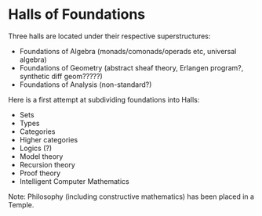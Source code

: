 # Halls of Foundations

Three halls are located under their respective superstructures:

- Foundations of Algebra (monads/comonads/operads etc, universal algebra)
- Foundations of Geometry (abstract sheaf theory, Erlangen program?, synthetic diff geom?????)
- Foundations of Analysis (non-standard?)

Here is a first attempt at subdividing foundations into Halls:

- Sets
- Types
- Categories
- Higher categories
- Logics (?)
- Model theory
- Recursion theory
- Proof theory
- Intelligent Computer Mathematics

Note: Philosophy (including constructive mathematics) has been placed in a Temple.
